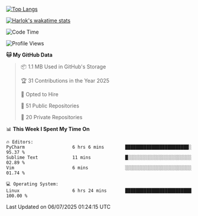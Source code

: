 [![Top Langs](https://github-readme-stats.vercel.app/api/top-langs/?username=remisiki&theme=dracula&layout=compact&hide=Jupyter%20Notebook,CSS,HTML&langs_count=10&exclude_repo=GMM-Demux-GUI)](https://github.com/anuraghazra/github-readme-stats)

[![Harlok's wakatime stats](https://github-readme-stats.vercel.app/api/wakatime?username=@remisiki&theme=dracula&layout=compact&langs_count=10&hide=other,html,css,text,json,markdown,jupyter)](https://github.com/anuraghazra/github-readme-stats)

<!--START_SECTION:waka-->
![Code Time](http://img.shields.io/badge/Code%20Time-1%2C036%20hrs%2015%20mins-blue)

![Profile Views](http://img.shields.io/badge/Profile%20Views-1-blue)

**🐱 My GitHub Data** 

> 📦 1.1 MB Used in GitHub's Storage 
 > 
> 🏆 31 Contributions in the Year 2025
 > 
> 💼 Opted to Hire
 > 
> 📜 51 Public Repositories 
 > 
> 🔑 20 Private Repositories 
 > 
📊 **This Week I Spent My Time On** 

```text
🔥 Editors: 
PyCharm                  6 hrs 6 mins        ████████████████████████░   95.37 % 
Sublime Text             11 mins             █░░░░░░░░░░░░░░░░░░░░░░░░   02.89 % 
Vim                      6 mins              ░░░░░░░░░░░░░░░░░░░░░░░░░   01.74 % 

💻 Operating System: 
Linux                    6 hrs 24 mins       █████████████████████████   100.00 % 
```


 Last Updated on 06/07/2025 01:24:15 UTC
<!--END_SECTION:waka-->
